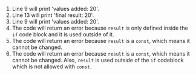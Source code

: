 1. Line 9 will print 'values added: 20'.
2. Line 13 will print 'final result: 20'.
3. Line 9 will print 'values added: 20'.
4. The code will return an error because ``result`` is only defined inside the ``if`` code block and it is used outside of it.
5. The code will return an error because ``result`` is a ``const``, which means it cannot be changed. 
6. The code will return an error because ``result`` is a ``const``, which means it cannot be changed. Also, ``result`` is used outside of the ``if`` codeblock which is not allowed with ``const``.
